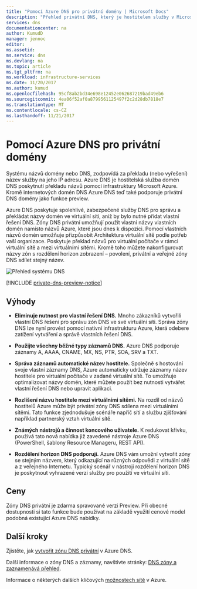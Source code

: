 ```yaml
---
title: "Pomocí Azure DNS pro privátní domény | Microsoft Docs"
description: "Přehled privátní DNS, který je hostitelem služby v Microsoft Azure."
services: dns
documentationcenter: na
author: KumudD
manager: jennoc
editor: 
ms.assetid: 
ms.service: dns
ms.devlang: na
ms.topic: article
ms.tgt_pltfrm: na
ms.workload: infrastructure-services
ms.date: 11/20/2017
ms.author: kumud
ms.openlocfilehash: 95cf8ab2bd34e698e12452e062687219bad49eb6
ms.sourcegitcommit: 4ea06f52af0a8799561125497f2c2d28db7818e7
ms.translationtype: MT
ms.contentlocale: cs-CZ
ms.lasthandoff: 11/21/2017
---
```

# <a name="using-azure-dns-for-private-domains"></a>Pomocí Azure DNS pro privátní domény
Systému názvů domény nebo DNS, zodpovídá za překladu (nebo vyřešení) název služby na jeho IP adresu. Azure DNS je hostitelská služba domén DNS poskytnutí překladu názvů pomocí infrastruktury Microsoft Azure.  Kromě internetových domén DNS Azure DNS teď také podporuje privátní DNS domény jako funkce preview.  
 
Azure DNS poskytuje spolehlivé, zabezpečené služby DNS pro správu a překládat názvy domén ve virtuální síti, aniž by bylo nutné přidat vlastní řešení DNS. Zóny DNS privátní umožňují použít vlastní názvy vlastních domén namísto názvů Azure, které jsou dnes k dispozici.  Pomocí vlastních názvů domén umožňuje přizpůsobit Architektura virtuální sítě podle potřeb vaší organizace. Poskytuje překlad názvů pro virtuální počítače v rámci virtuální sítě a mezi virtuálními sítěmi. Kromě toho můžete nakonfigurovat názvy zón s rozdělení horizon zobrazení – povolení, privátní a veřejné zóny DNS sdílet stejný název.

![Přehled systému DNS](./media/private-dns-overview/scenario.png)

[!INCLUDE [private-dns-preview-notice](../../includes/private-dns-preview-notice.md)]

## <a name="benefits"></a>Výhody

* **Eliminuje nutnost pro vlastní řešení DNS.** Mnoho zákazníků vytvořili vlastní DNS řešení pro správu zón DNS ve své virtuální síti.  Správa zóny DNS lze nyní provést pomocí nativní infrastrukturu Azure, která odebere zatížení vytváření a správě vlastních řešení DNS.

* **Použijte všechny běžné typy záznamů DNS.**  Azure DNS podporuje záznamy A, AAAA, CNAME, MX, NS, PTR, SOA, SRV a TXT.

* **Správa záznamů automatické název hostitele.** Společně s hostování svoje vlastní záznamy DNS, Azure automaticky udržuje záznamy název hostitele pro virtuální počítače v zadané virtuální sítě.  To umožňuje optimalizovat názvy domén, které můžete použít bez nutnosti vytvářet vlastní řešení DNS nebo upravit aplikaci.

* **Rozlišení názvu hostitele mezi virtuálními sítěmi.** Na rozdíl od názvů hostitelů Azure může být privátní zóny DNS sdílena mezi virtuálními sítěmi.  Tato funkce zjednodušuje scénáře napříč sítí a službu zjišťování například partnerský vztah virtuální sítě.

* **Známých nástrojů a činnost koncového uživatele.** K redukovat křivku, používá tato nová nabídka již zavedené nástroje Azure DNS (PowerShell, šablony Resource Manageru, REST API).

* **Rozdělení horizon DNS podporují.** Azure DNS vám umožní vytvořit zóny se stejným názvem, který odkazující na různých odpovědi z virtuální sítě a z veřejného Internetu.  Typický scénář v nástroji rozdělení horizon DNS je poskytnout vyhrazené verzi služby pro použití ve virtuální síti.


## <a name="pricing"></a>Ceny

Zóny DNS privátní je zdarma spravované verzi Preview. Při obecné dostupnosti si tato funkce bude používat na základě využití cenové model podobná existující Azure DNS nabídky. 


## <a name="next-steps"></a>Další kroky

Zjistěte, jak [vytvořit zónu DNS privátní](./private-dns-getstarted-powershell.md) v Azure DNS.

Další informace o zóny DNS a záznamy, navštivte stránky: [DNS zóny a zaznamenává přehled](dns-zones-records.md).

Informace o některých dalších klíčových [možnostech sítě](../networking/networking-overview.md) v Azure.

